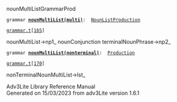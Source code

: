<span class="title">nounMultiList</span><span class="type">GrammarProd</span>

`grammar `**[`nounMultiList(multi)`](../object/nounMultiList(multi).html)**` :   `[`NounListProduction`](../object/NounListProduction.html)

[`grammar.t`](../file/grammar.t.html)`[`[`165`](../source/grammar.t.html#165)`]`

<div class="gramrule">

nounMultiList-\>np1\_ nounConjunction terminalNounPhrase-\>np2\_  

</div>

`grammar `**[`nounMultiList(nonterminal)`](../object/nounMultiList(nonterminal).html)**` :   `[`Production`](../object/Production.html)

[`grammar.t`](../file/grammar.t.html)`[`[`170`](../source/grammar.t.html#170)`]`

<div class="gramrule">

nonTerminalNounMultiList-\>lst\_  

</div>

<div class="ftr">

Adv3Lite Library Reference Manual  
Generated on 15/03/2023 from adv3Lite version 1.6.1

</div>

